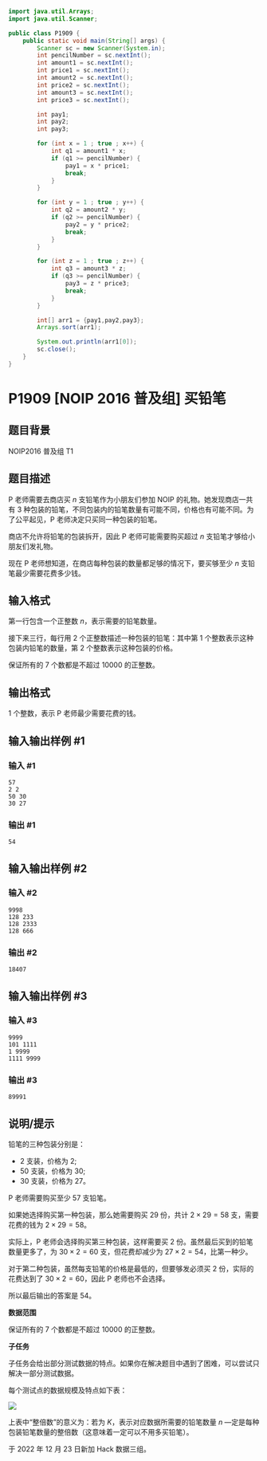```java
import java.util.Arrays;
import java.util.Scanner;

public class P1909 {
    public static void main(String[] args) {
        Scanner sc = new Scanner(System.in);
        int pencilNumber = sc.nextInt();
        int amount1 = sc.nextInt();
        int price1 = sc.nextInt();
        int amount2 = sc.nextInt();
        int price2 = sc.nextInt();
        int amount3 = sc.nextInt();
        int price3 = sc.nextInt();

        int pay1;
        int pay2;
        int pay3;

        for (int x = 1 ; true ; x++) {
            int q1 = amount1 * x;
            if (q1 >= pencilNumber) {
                pay1 = x * price1;
                break;
            }
        }

        for (int y = 1 ; true ; y++) {
            int q2 = amount2 * y;
            if (q2 >= pencilNumber) {
                pay2 = y * price2;
                break;
            }
        }

        for (int z = 1 ; true ; z++) {
            int q3 = amount3 * z;
            if (q3 >= pencilNumber) {
                pay3 = z * price3;
                break;
            }
        }

        int[] arr1 = {pay1,pay2,pay3};
        Arrays.sort(arr1);

        System.out.println(arr1[0]);
        sc.close();
    }
}
```

# P1909 [NOIP 2016 普及组] 买铅笔

## 题目背景

NOIP2016 普及组 T1

## 题目描述

P 老师需要去商店买 $n$ 支铅笔作为小朋友们参加 NOIP 的礼物。她发现商店一共有 $3$ 种包装的铅笔，不同包装内的铅笔数量有可能不同，价格也有可能不同。为了公平起见，P 老师决定只买同一种包装的铅笔。

商店不允许将铅笔的包装拆开，因此 P 老师可能需要购买超过 $n$ 支铅笔才够给小朋友们发礼物。

现在 P 老师想知道，在商店每种包装的数量都足够的情况下，要买够至少 $n$ 支铅笔最少需要花费多少钱。

## 输入格式

第一行包含一个正整数 $n$，表示需要的铅笔数量。

接下来三行，每行用 $2$ 个正整数描述一种包装的铅笔：其中第 $1$ 个整数表示这种包装内铅笔的数量，第 $2$ 个整数表示这种包装的价格。

保证所有的 $7$ 个数都是不超过 $10000$ 的正整数。

## 输出格式

$1$ 个整数，表示 P 老师最少需要花费的钱。

## 输入输出样例 #1

### 输入 #1

```
57
2 2
50 30
30 27
```

### 输出 #1

```
54
```

## 输入输出样例 #2

### 输入 #2

```
9998
128 233
128 2333
128 666
```

### 输出 #2

```
18407
```

## 输入输出样例 #3

### 输入 #3

```
9999
101 1111
1 9999
1111 9999
```

### 输出 #3

```
89991
```

## 说明/提示

铅笔的三种包装分别是：

- $2$ 支装，价格为 $2$;
- $50$ 支装，价格为 $30$;
- $30$ 支装，价格为 $27$。

P 老师需要购买至少 $57$ 支铅笔。

如果她选择购买第一种包装，那么她需要购买 $29$ 份，共计 $2 \times 29 = 58$ 支，需要花费的钱为 $2 \times 29 = 58$。

实际上，P 老师会选择购买第三种包装，这样需要买 $2$ 份。虽然最后买到的铅笔数量更多了，为 $30 \times 2 = 60$ 支，但花费却减少为 $27 \times 2 = 54$，比第一种少。

对于第二种包装，虽然每支铅笔的价格是最低的，但要够发必须买 $2$ 份，实际的花费达到了 $30  \times 2 = 60$，因此 P 老师也不会选择。

所以最后输出的答案是 $54$。

**数据范围**

保证所有的 $7$ 个数都是不超过 $10000$ 的正整数。

**子任务**

子任务会给出部分测试数据的特点。如果你在解决题目中遇到了困难，可以尝试只解决一部分测试数据。

每个测试点的数据规模及特点如下表：

![](https://cdn.luogu.com.cn/upload/image_hosting/dlgsz3h4.png)

上表中“整倍数”的意义为：若为 $K$，表示对应数据所需要的铅笔数量 $n$ —定是每种包装铅笔数量的整倍数（这意味着一定可以不用多买铅笔）。

于 2022 年 12 月 23 日新加 Hack 数据三组。